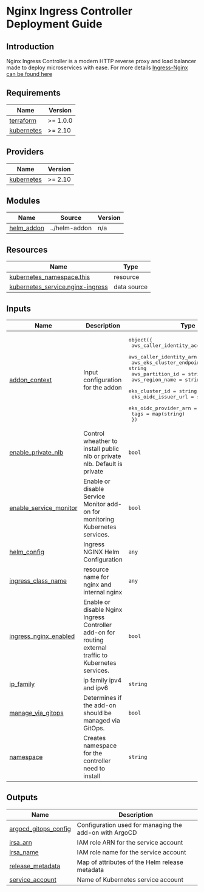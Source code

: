 # Nginx Ingress Controller Deployment Guide

## Introduction

Nginx Ingress Controller is a modern HTTP reverse proxy and load balancer made to deploy microservices with ease.
For more details [Ingress-Nginx can be found here](https://kubernetes.github.io/ingress-nginx/)

<!-- BEGINNING OF PRE-COMMIT-TERRAFORM DOCS HOOK -->
## Requirements

| Name | Version |
|------|---------|
| <a name="requirement_terraform"></a> [terraform](#requirement\_terraform) | >= 1.0.0 |
| <a name="requirement_kubernetes"></a> [kubernetes](#requirement\_kubernetes) | >= 2.10 |

## Providers

| Name | Version |
|------|---------|
| <a name="provider_kubernetes"></a> [kubernetes](#provider\_kubernetes) | >= 2.10 |

## Modules

| Name | Source | Version |
|------|--------|---------|
| <a name="module_helm_addon"></a> [helm\_addon](#module\_helm\_addon) | ../helm-addon | n/a |

## Resources

| Name | Type |
|------|------|
| [kubernetes_namespace.this](https://registry.terraform.io/providers/hashicorp/kubernetes/latest/docs/resources/namespace) | resource |
| [kubernetes_service.nginx-ingress](https://registry.terraform.io/providers/hashicorp/kubernetes/latest/docs/data-sources/service) | data source |

## Inputs

| Name | Description | Type | Default | Required |
|------|-------------|------|---------|:--------:|
| <a name="input_addon_context"></a> [addon\_context](#input\_addon\_context) | Input configuration for the addon | <pre>object({<br>    aws_caller_identity_account_id = string<br>    aws_caller_identity_arn        = string<br>    aws_eks_cluster_endpoint       = string<br>    aws_partition_id               = string<br>    aws_region_name                = string<br>    eks_cluster_id                 = string<br>    eks_oidc_issuer_url            = string<br>    eks_oidc_provider_arn          = string<br>    tags                           = map(string)<br>  })</pre> | n/a | yes |
| <a name="input_enable_private_nlb"></a> [enable\_private\_nlb](#input\_enable\_private\_nlb) | Control wheather to install public nlb or private nlb. Default is private | `bool` | `false` | no |
| <a name="input_enable_service_monitor"></a> [enable\_service\_monitor](#input\_enable\_service\_monitor) | Enable or disable Service Monitor add-on for monitoring Kubernetes services. | `bool` | `false` | no |
| <a name="input_helm_config"></a> [helm\_config](#input\_helm\_config) | Ingress NGINX Helm Configuration | `any` | `{}` | no |
| <a name="input_ingress_class_name"></a> [ingress\_class\_name](#input\_ingress\_class\_name) | resource name for nginx and internal nginx | `any` | `""` | no |
| <a name="input_ingress_nginx_enabled"></a> [ingress\_nginx\_enabled](#input\_ingress\_nginx\_enabled) | Enable or disable Nginx Ingress Controller add-on for routing external traffic to Kubernetes services. | `bool` | `false` | no |
| <a name="input_ip_family"></a> [ip\_family](#input\_ip\_family) | ip family ipv4 and ipv6 | `string` | `"ipv4"` | no |
| <a name="input_manage_via_gitops"></a> [manage\_via\_gitops](#input\_manage\_via\_gitops) | Determines if the add-on should be managed via GitOps. | `bool` | `false` | no |
| <a name="input_namespace"></a> [namespace](#input\_namespace) | Creates namespace for the controller need to install | `string` | n/a | yes |

## Outputs

| Name | Description |
|------|-------------|
| <a name="output_argocd_gitops_config"></a> [argocd\_gitops\_config](#output\_argocd\_gitops\_config) | Configuration used for managing the add-on with ArgoCD |
| <a name="output_irsa_arn"></a> [irsa\_arn](#output\_irsa\_arn) | IAM role ARN for the service account |
| <a name="output_irsa_name"></a> [irsa\_name](#output\_irsa\_name) | IAM role name for the service account |
| <a name="output_release_metadata"></a> [release\_metadata](#output\_release\_metadata) | Map of attributes of the Helm release metadata |
| <a name="output_service_account"></a> [service\_account](#output\_service\_account) | Name of Kubernetes service account |
<!-- END OF PRE-COMMIT-TERRAFORM DOCS HOOK -->
